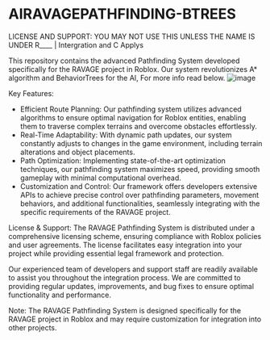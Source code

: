 # AIRAVAGEPATHFINDING-BTREES
LICENSE AND SUPPORT: YOU MAY NOT USE THIS UNLESS THE NAME IS UNDER R____ | Intergration and C Applys

This repository contains the advanced Pathfinding System developed specifically for the RAVAGE project in Roblox. Our system revolutionizes A* algorithm and BehaviorTrees for the AI, For more info read below.
![image](https://github.com/loayerer/AIRAVAGEPATHFINDING-BTREES/assets/51399456/c0c855d5-c14b-457b-9c6d-75f35f66b8ac)

Key Features:
- Efficient Route Planning: Our pathfinding system utilizes advanced algorithms to ensure optimal navigation for Roblox entities, enabling them to traverse complex terrains and overcome obstacles effortlessly.
- Real-Time Adaptability: With dynamic path updates, our system constantly adjusts to changes in the game environment, including terrain alterations and object placements.
- Path Optimization: Implementing state-of-the-art optimization techniques, our pathfinding system maximizes speed, providing smooth gameplay with minimal computational overhead.
- Customization and Control: Our framework offers developers extensive APIs to achieve precise control over pathfinding parameters, movement behaviors, and additional functionalities, seamlessly integrating with the specific requirements of the RAVAGE project.

License & Support:
The RAVAGE Pathfinding System is distributed under a comprehensive licensing scheme, ensuring compliance with Roblox policies and user agreements. The license facilitates easy integration into your project while providing essential legal framework and protection.

Our experienced team of developers and support staff are readily available to assist you throughout the integration process. We are committed to providing regular updates, improvements, and bug fixes to ensure optimal functionality and performance.

Note: The RAVAGE Pathfinding System is designed specifically for the RAVAGE project in Roblox and may require customization for integration into other projects.
